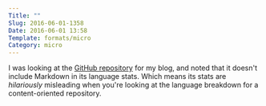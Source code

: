 ```yaml
---
Title: ""
Slug: 2016-06-01-1358
Date: 2016-06-01 13:58
Template: formats/micro
Category: micro
---
```


I was looking at the [GitHub repository] for my blog, and noted that it doesn't include Markdown in its language stats. Which means its stats are *hilariously* misleading when you're looking at the language breakdown for a content-oriented repository.

[GitHub repository]: https://github.com/chriskrycho/chriskrycho.com
